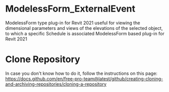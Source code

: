 # ModelessForm_ExternalEvent
ModelessForm type plug-in for Revit 2021 useful for viewing the dimensional parameters and views of the elevations of the selected object, to which a specific Schedule is associated
ModelessForm based plug-in for Revit 2021

# Clone Repository
In case you don't know how to do it, follow the instructions on this page:
https://docs.github.com/en/free-pro-team@latest/github/creating-cloning-and-archiving-repositories/cloning-a-repository
